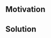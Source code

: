 <!--
Thank you for your Pull Request. Please provide a description above and review
the requirements below.

Bug fixes and new features should include tests.

- The name should include conventional commits and the body a details description of what you did.
    Include reference code as link, entities and image of the result.
-->

## Motivation

<!--
Explain the context and why you're making that change. What is the problem
you're trying to solve? In some cases there is not a problem and this can be
thought of as being the motivation for your change.

If this related to an issue just reference it here.
-->

## Solution

<!--
Summarize the solution and provide any necessary context needed to understand
the code change.

This includes how you fixed it. If you implemented an issue description expand how you did it.
-->
